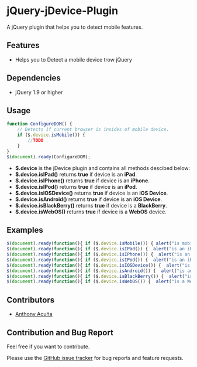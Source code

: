 jQuery-jDevice-Plugin
=====================

A jQuery plugin that helps you to detect mobile features.

Features
--------
* Helps you to Detect a mobile device trow jQuery

Dependencies
--------

* jQuery 1.9 or higher

Usage
--------
``` js
function ConfigureDOM() {
	// Detects if current browser is insides of mobile device.
	if ($.device.isMobile()) {
		//TODO
	}
}
$(document).ready(ConfigureDOM);
``` 
 - **$.device** is the jDevice plugin and contains all methods descibed below:
 - **$.device.isIPad()** returns **true** if device is an **iPad**.
 - **$.device.isIPhone()** returns **true** if device is an **iPhone**.
 - **$.device.isIPod()** returns **true** if device is an **iPod**.
 - **$.device.isIOSDevice()** returns **true** if device is an **iOS Device**.
 - **$.device.isAndroid()** returns **true** if device is an **iOS Device**.
 - **$.device.isBlackBerry()** returns **true** if device is a **BlackBerry**.
 - **$.device.isWebOS()** returns **true** if device is a **WebOS** device.
 
Examples
--------
``` js
$(document).ready(function(){ if ($.device.isMobile()) { alert("is mobile"); } });
$(document).ready(function(){ if ($.device.isIPad()) {  alert("is an iPad"); } });
$(document).ready(function(){ if ($.device.isIPhone()) {  alert("is an iPhone"); } });
$(document).ready(function(){ if ($.device.isIPod()) {  alert("is an iPod"); });
$(document).ready(function(){ if ($.device.isIOSDevice()) {  alert("is an iOS device"); } });
$(document).ready(function(){ if ($.device.isAndroid()) {  alert("is an Android"); } });
$(document).ready(function(){ if ($.device.isBlackBerry()) {  alert("is a BlackBerry"); } });
$(document).ready(function(){ if ($.device.isWebOS()) {  alert("is a WebOS device"); } });
```

Contributors
--------
 - [Anthony Acuña](http://www.creaworlds.com.mx/)

Contribution and Bug Report
--------
Feel free if you want to contribute. 

Please use the [GitHub issue tracker](https://github.com/creaworlds/jQuery-jDevice-Plugin/issues) for bug
reports and feature requests.